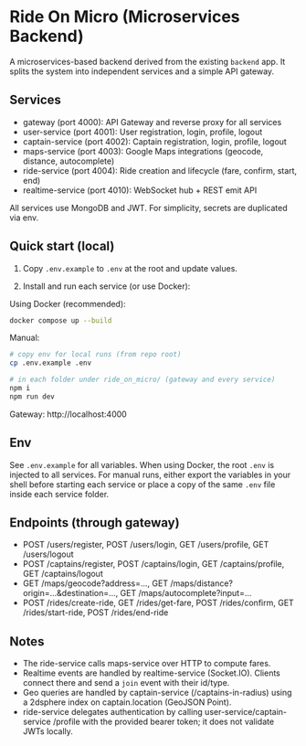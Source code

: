 # Ride On Micro (Microservices Backend)

A microservices-based backend derived from the existing `backend` app. It splits the system into independent services and a simple API gateway.

## Services

- gateway (port 4000): API Gateway and reverse proxy for all services
- user-service (port 4001): User registration, login, profile, logout
- captain-service (port 4002): Captain registration, login, profile, logout
- maps-service (port 4003): Google Maps integrations (geocode, distance, autocomplete)
- ride-service (port 4004): Ride creation and lifecycle (fare, confirm, start, end)
- realtime-service (port 4010): WebSocket hub + REST emit API

All services use MongoDB and JWT. For simplicity, secrets are duplicated via env.

## Quick start (local)

1) Copy `.env.example` to `.env` at the root and update values.

2) Install and run each service (or use Docker):

Using Docker (recommended):

```bash
docker compose up --build
```

Manual:

```bash
# copy env for local runs (from repo root)
cp .env.example .env

# in each folder under ride_on_micro/ (gateway and every service)
npm i
npm run dev
```

Gateway: http://localhost:4000

## Env

See `.env.example` for all variables. When using Docker, the root `.env` is injected to all services. For manual runs, either export the variables in your shell before starting each service or place a copy of the same `.env` file inside each service folder.

## Endpoints (through gateway)

- POST /users/register, POST /users/login, GET /users/profile, GET /users/logout
- POST /captains/register, POST /captains/login, GET /captains/profile, GET /captains/logout
- GET /maps/geocode?address=..., GET /maps/distance?origin=...&destination=..., GET /maps/autocomplete?input=...
- POST /rides/create-ride, GET /rides/get-fare, POST /rides/confirm, GET /rides/start-ride, POST /rides/end-ride

## Notes

- The ride-service calls maps-service over HTTP to compute fares.
- Realtime events are handled by realtime-service (Socket.IO). Clients connect there and send a `join` event with their id/type.
- Geo queries are handled by captain-service (/captains-in-radius) using a 2dsphere index on captain.location (GeoJSON Point).
- ride-service delegates authentication by calling user-service/captain-service /profile with the provided bearer token; it does not validate JWTs locally.

